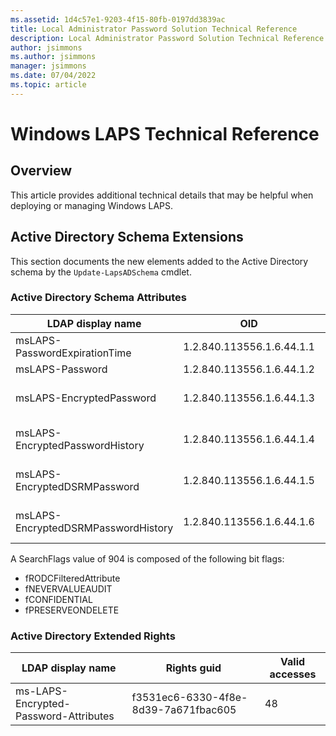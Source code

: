 ```yaml
---
ms.assetid: 1d4c57e1-9203-4f15-80fb-0197dd3839ac
title: Local Administrator Password Solution Technical Reference
description: Local Administrator Password Solution Technical Reference
author: jsimmons
ms.author: jsimmons
manager: jsimmons
ms.date: 07/04/2022
ms.topic: article
---
```


# Windows LAPS Technical Reference

## Overview

This article provides additional technical details that may be helpful when deploying or managing Windows LAPS.

## Active Directory Schema Extensions

This section documents the new elements added to the Active Directory schema by the `Update-LapsADSchema` cmdlet.

### Active Directory Schema Attributes

|LDAP display name|OID|Syntax|OmSyntax|IsSingleValued|IsMemberOfPartialAttributeSet|SearchFlags|AttributeSecurityGuid|
|---|---|---|---|---|---|---|---|
|msLAPS-PasswordExpirationTime|1.2.840.113556.1.6.44.1.1|2.5.5.16|65|True|False|0||
|msLAPS-Password|1.2.840.113556.1.6.44.1.2|2.5.5.5|19|True|False|904||
|msLAPS-EncryptedPassword|1.2.840.113556.1.6.44.1.3|2.5.5.10|4|True|False|904|f3531ec6-6330-4f8e-8d39-7a671fbac605|
|msLAPS-EncryptedPasswordHistory|1.2.840.113556.1.6.44.1.4|2.5.5.10|4|False|False|904|f3531ec6-6330-4f8e-8d39-7a671fbac605|
|msLAPS-EncryptedDSRMPassword|1.2.840.113556.1.6.44.1.5|2.5.5.10|4|True|False|904|f3531ec6-6330-4f8e-8d39-7a671fbac605|
|msLAPS-EncryptedDSRMPasswordHistory|1.2.840.113556.1.6.44.1.6|2.5.5.10|4|False|False|904|f3531ec6-6330-4f8e-8d39-7a671fbac605|

A SearchFlags value of 904 is composed of the following bit flags:

* fRODCFilteredAttribute
* fNEVERVALUEAUDIT
* fCONFIDENTIAL
* fPRESERVEONDELETE

### Active Directory Extended Rights

|LDAP display name|Rights guid|Valid accesses|
|---|---|---|
|ms-LAPS-Encrypted-Password-Attributes|f3531ec6-6330-4f8e-8d39-7a671fbac605|48|

